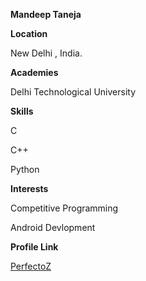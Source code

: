 **Mandeep Taneja**

**Location**

New Delhi , India.

**Academies**

Delhi Technological University

**Skills**

C

C++

Python

**Interests**

Competitive Programming

Android Devlopment

**Profile Link**

[PerfectoZ](https://github.com/PerfectoZ)


